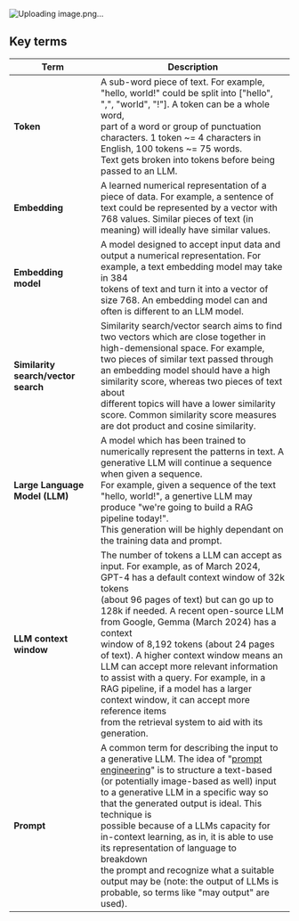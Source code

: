 ![Uploading image.png…]()


## Key terms

| Term | Description |
| ----- | ----- | 
| **Token** | A sub-word piece of text. For example, "hello, world!" could be split into ["hello", ",", "world", "!"]. A token can be a whole word,<br> part of a word or group of punctuation characters. 1 token ~= 4 characters in English, 100 tokens ~= 75 words.<br> Text gets broken into tokens before being passed to an LLM. |
| **Embedding** | A learned numerical representation of a piece of data. For example, a sentence of text could be represented by a vector with<br> 768 values. Similar pieces of text (in meaning) will ideally have similar values. |
| **Embedding model** | A model designed to accept input data and output a numerical representation. For example, a text embedding model may take in 384 <br>tokens of text and turn it into a vector of size 768. An embedding model can and often is different to an LLM model. |
| **Similarity search/vector search** | Similarity search/vector search aims to find two vectors which are close together in high-demensional space. For example, <br>two pieces of similar text passed through an embedding model should have a high similarity score, whereas two pieces of text about<br> different topics will have a lower similarity score. Common similarity score measures are dot product and cosine similarity. |
| **Large Language Model (LLM)** | A model which has been trained to numerically represent the patterns in text. A generative LLM will continue a sequence when given a sequence. <br>For example, given a sequence of the text "hello, world!", a genertive LLM may produce "we're going to build a RAG pipeline today!".<br> This generation will be highly dependant on the training data and prompt. |
| **LLM context window** | The number of tokens a LLM can accept as input. For example, as of March 2024, GPT-4 has a default context window of 32k tokens<br> (about 96 pages of text) but can go up to 128k if needed. A recent open-source LLM from Google, Gemma (March 2024) has a context<br> window of 8,192 tokens (about 24 pages of text). A higher context window means an LLM can accept more relevant information<br> to assist with a query. For example, in a RAG pipeline, if a model has a larger context window, it can accept more reference items<br> from the retrieval system to aid with its generation. |
| **Prompt** | A common term for describing the input to a generative LLM. The idea of "[prompt engineering](https://en.wikipedia.org/wiki/Prompt_engineering)" is to structure a text-based<br> (or potentially image-based as well) input to a generative LLM in a specific way so that the generated output is ideal. This technique is<br> possible because of a LLMs capacity for in-context learning, as in, it is able to use its representation of language to breakdown <br>the prompt and recognize what a suitable output may be (note: the output of LLMs is probable, so terms like "may output" are used). | 
